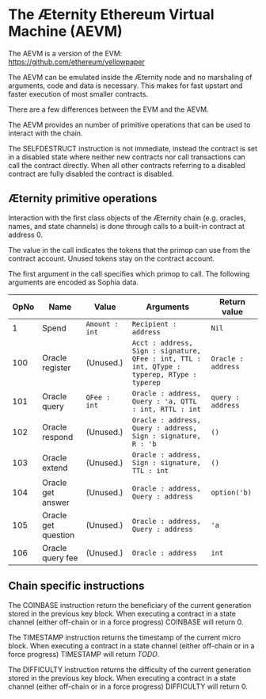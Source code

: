# The Æternity Ethereum Virtual Machine (AEVM)

The AEVM is a version of the EVM: https://github.com/ethereum/yellowpaper

The AEVM can be emulated inside the Æternity node and no marshaling of
arguments, code and data is necessary.  This makes for fast upstart
and faster execution of most smaller contracts.

There are a few differences between the EVM and the AEVM.

The AEVM provides an number of primitive operations that can be
used to interact with the chain.

The SELFDESTRUCT instruction is not immediate, instead the contract is
set in a disabled state where neither new contracts nor call
transactions can call the contract directly. When all other contracts
referring to a disabled contract are fully disabled the contract is
disabled.

## Æternity primitive operations

Interaction with the first class objects of the Æternity chain (e.g.
oracles, names, and state channels) is done through calls to a
built-in contract at address 0.


The value in the call indicates the tokens that the primop can use from the contract account.
Unused tokens stay on the contract account.

The first argument in the call specifies which primop to call.
The following arguments are encoded as Sophia data.

| OpNo | Name                |          Value |             Arguments | Return value    |
| ---- | ------------------- | -------------- | --------------------- | --------------- |
|    1 | Spend               | `Amount : int` | `Recipient : address` | `Nil`           |
|  100 | Oracle register     | (Unused.)      | `Acct : address, Sign : signature, QFee : int, TTL : int, QType : typerep, RType : typerep` | `Oracle : address` |
|  101 | Oracle query        | `QFee : int`   | `Oracle : address, Query : 'a, QTTL : int, RTTL : int` | `query : address` |
|  102 | Oracle respond      | (Unused.)      | `Oracle : address, Query : address, Sign : signature, R : 'b` | `()` |
|  103 | Oracle extend       | (Unused.)      | `Oracle : address, Sign : signature, TTL : int` | `()` |
|  104 | Oracle get answer   | (Unused.)      | `Oracle : address, Query : address` | `option('b)` |
|  105 | Oracle get question | (Unused.)      | `Oracle : address, Query : address` | `'a` |
|  106 | Oracle query fee    | (Unused.)      | `Oracle : address`    | `int`           |

## Chain specific instructions

The COINBASE instruction return the beneficiary of the current generation
stored in the previous key block.
When executing a contract in a state channel (either off-chain or in
a force progress) COINBASE will return 0.

The TIMESTAMP instruction returns the timestamp of the current micro block.
When executing a contract in a state channel (either off-chain or in
a force progress) TIMESTAMP will return *TODO*.

The DIFFICULTY instruction returns the difficulty of the current
generation stored in the previous key block.
When executing a contract in a state channel (either off-chain or in
a force progress) DIFFICULTY will return 0.


